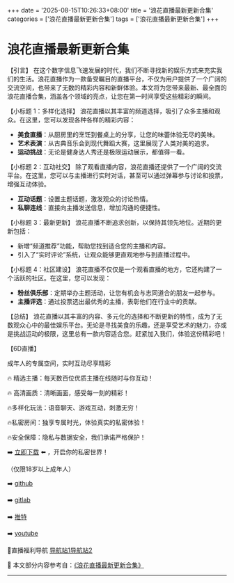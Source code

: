 +++
date = '2025-08-15T10:26:33+08:00'
title = '浪花直播最新更新合集'
categories = ['浪花直播最新更新合集']
tags = ['浪花直播最新更新合集']
+++

# 浪花直播最新更新合集

【引言】
在这个数字信息飞速发展的时代，我们不断寻找新的娱乐方式来充实我们的生活。浪花直播作为一款备受瞩目的直播平台，不仅为用户提供了一个广阔的交流空间，也带来了无数的精彩内容和新鲜体验。本文将为您带来最新、最全面的浪花直播合集，涵盖各个领域的亮点，让您在第一时间享受这些精彩的瞬间。

【小标题 1：多样化选择】
浪花直播以其丰富的频道选择，吸引了众多主播和观众。在这里，您可以发现各种各样的精彩内容：
- **美食直播**：从厨房里的烹饪到餐桌上的分享，让您的味蕾体验无尽的美味。
- **艺术表演**：从古典音乐会到现代舞蹈大赛，这里展现了人类对美的追求。
- **运动挑战**：无论是健身达人秀还是极限运动展示，都值得一看。

【小标题 2：互动社交】
除了观看直播内容，浪花直播还提供了一个广阔的交流平台。在这里，您可以与主播进行实时对话，甚至可以通过弹幕参与讨论和投票，增强互动体验。
- **互动话题**：设置主题话题，激发观众的讨论热情。
- **私聊连线**：直接向主播发送信息，增加沟通的便捷性。

【小标题 3：最新更新】
浪花直播不断追求创新，以保持其领先地位。近期的更新包括：
- 新增“频道推荐”功能，帮助您找到适合您的主播和内容。
- 引入了“实时评论”系统，让观众能够更直观地参与到直播过程中。

【小标题 4：社区建设】
浪花直播不仅仅是一个观看直播的地方，它还构建了一个活跃的社区。在这里，您可以发现：
- **粉丝俱乐部**：定期举办主题活动，让您有机会与志同道合的朋友一起参与。
- **主播评选**：通过投票选出最优秀的主播，表彰他们在行业中的贡献。

【总结】
浪花直播以其丰富的内容、多元化的选择和不断更新的特性，成为了无数观众心中的最佳娱乐平台。无论是寻找美食的乐趣，还是享受艺术的魅力，亦或是挑战运动的极限，这里总有一款内容适合您。赶紧加入我们，体验这份精彩吧！

【6D直播】

 成年人的专属空间，实时互动尽享精彩

🔥 精选主播：每天数百位优质主播在线随时与你互动！

🔥 高清画质：清晰画面，感受每一刻的精彩！

🔥多样化玩法：语音聊天、游戏互动，刺激无穷！

🔥私密房间：独享专属时光，体验真实的私密体验！

🔥安全保障：隐私与数据安全，我们承诺严格保护！

➡️ [立即下载](https://down123.s3.ap-east-1.amazonaws.com/down/down.html?channelCode=blog) ⬅️ ，开启你的私密世界！

 （仅限18岁以上成年人）

➡️ [github](https://aldult-live.github.io/)

➡️ [gitlab](https://seo-09598d.gitlab.io/)

➡️ [推特](https://x.com/wegame33)

➡️ [youtube](https://www.youtube.com/@6Dlive)

🔞直播福利导航   [导航站1](https://webstack-86085a.gitlab.io/)[导航站2](https://onlygit123-2.github.io/)

📘 本文部分内容参考自：[《浪花直播最新更新合集》](https://webstack-hugo-19.pages.dev/)

---
